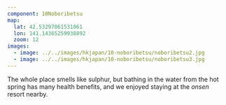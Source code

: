 ```yaml
---
component: 10Noboribetsu
map:
  lat: 42.53297061531061
  lon: 141.14365259938892
  zoom: 12
images:
  - image: ../../images/hkjapan/10-noboribetsu/noboribetsu2.jpg
  - image: ../../images/hkjapan/10-noboribetsu/noboribetsu3.jpg
---
```


The whole place smells like sulphur, but bathing in the water from the hot spring has many health benefits, and we enjoyed staying at the _onsen_ resort nearby.